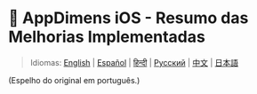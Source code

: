 # 🚀 AppDimens iOS - Resumo das Melhorias Implementadas

> Idiomas: [English](../../../iOS/IMPROVEMENTS_SUMMARY.md) | [Español](../../es/iOS/IMPROVEMENTS_SUMMARY.md) | [हिन्दी](../../hi/iOS/IMPROVEMENTS_SUMMARY.md) | [Русский](../../ru/iOS/IMPROVEMENTS_SUMMARY.md) | [中文](../../zh/iOS/IMPROVEMENTS_SUMMARY.md) | [日本語](../../ja/iOS/IMPROVEMENTS_SUMMARY.md)

(Espelho do original em português.)
